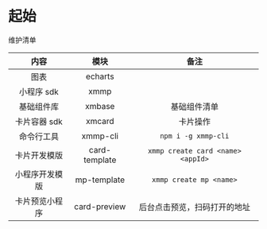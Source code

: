 # 起始

维护清单

|内容|模块|备注|
|:----:|:----:|:----:|
|图表|echarts||
|小程序 sdk|xmmp||
|基础组件库|xmbase|基础组件清单|
|卡片容器 sdk|xmcard|卡片操作|
|命令行工具|xmmp-cli|`npm i -g xmmp-cli`|
|卡片开发模版|card-template|`xmmp create card <name> <appId>`|
|小程序开发模版|mp-template|`xmmp create mp <name>`|
|卡片预览小程序|card-preview|后台点击预览，扫码打开的地址|